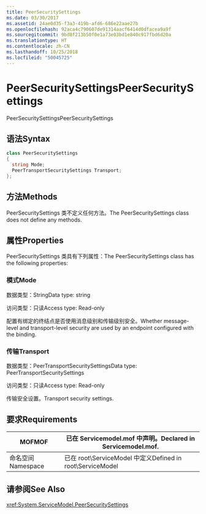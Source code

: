 ```yaml
---
title: PeerSecuritySettings
ms.date: 03/30/2017
ms.assetid: 24ae0d35-f3a3-419b-afd6-686e22aae27b
ms.openlocfilehash: 92aca4c790607de91314aacf6414d0dfacea9a9f
ms.sourcegitcommit: 9bd8f213b50f0e1a73e03bd1e840c917fbd6d20a
ms.translationtype: HT
ms.contentlocale: zh-CN
ms.lasthandoff: 10/25/2018
ms.locfileid: "50045725"
---
```

# <a name="peersecuritysettings"></a><span data-ttu-id="196dd-102">PeerSecuritySettings</span><span class="sxs-lookup"><span data-stu-id="196dd-102">PeerSecuritySettings</span></span>
<span data-ttu-id="196dd-103">PeerSecuritySettings</span><span class="sxs-lookup"><span data-stu-id="196dd-103">PeerSecuritySettings</span></span>  
  
## <a name="syntax"></a><span data-ttu-id="196dd-104">语法</span><span class="sxs-lookup"><span data-stu-id="196dd-104">Syntax</span></span>  
  
```csharp
class PeerSecuritySettings  
{  
  string Mode;  
  PeerTransportSecuritySettings Transport;  
};  
```  
  
## <a name="methods"></a><span data-ttu-id="196dd-105">方法</span><span class="sxs-lookup"><span data-stu-id="196dd-105">Methods</span></span>  
 <span data-ttu-id="196dd-106">PeerSecuritySettings 类不定义任何方法。</span><span class="sxs-lookup"><span data-stu-id="196dd-106">The PeerSecuritySettings class does not define any methods.</span></span>  
  
## <a name="properties"></a><span data-ttu-id="196dd-107">属性</span><span class="sxs-lookup"><span data-stu-id="196dd-107">Properties</span></span>  
 <span data-ttu-id="196dd-108">PeerSecuritySettings 类具有下列属性：</span><span class="sxs-lookup"><span data-stu-id="196dd-108">The PeerSecuritySettings class has the following properties:</span></span>  
  
### <a name="mode"></a><span data-ttu-id="196dd-109">模式</span><span class="sxs-lookup"><span data-stu-id="196dd-109">Mode</span></span>  
 <span data-ttu-id="196dd-110">数据类型：String</span><span class="sxs-lookup"><span data-stu-id="196dd-110">Data type: string</span></span>  
  
 <span data-ttu-id="196dd-111">访问类型：只读</span><span class="sxs-lookup"><span data-stu-id="196dd-111">Access type: Read-only</span></span>  
  
 <span data-ttu-id="196dd-112">配置有绑定的终结点是否使用消息级别和传输级别安全。</span><span class="sxs-lookup"><span data-stu-id="196dd-112">Whether message-level and transport-level security are used by an endpoint configured with the binding.</span></span>  
  
### <a name="transport"></a><span data-ttu-id="196dd-113">传输</span><span class="sxs-lookup"><span data-stu-id="196dd-113">Transport</span></span>  
 <span data-ttu-id="196dd-114">数据类型：PeerTransportSecuritySettings</span><span class="sxs-lookup"><span data-stu-id="196dd-114">Data type: PeerTransportSecuritySettings</span></span>  
  
 <span data-ttu-id="196dd-115">访问类型：只读</span><span class="sxs-lookup"><span data-stu-id="196dd-115">Access type: Read-only</span></span>  
  
 <span data-ttu-id="196dd-116">传输安全设置。</span><span class="sxs-lookup"><span data-stu-id="196dd-116">Transport security settings.</span></span>  
  
## <a name="requirements"></a><span data-ttu-id="196dd-117">要求</span><span class="sxs-lookup"><span data-stu-id="196dd-117">Requirements</span></span>  
  
|<span data-ttu-id="196dd-118">MOF</span><span class="sxs-lookup"><span data-stu-id="196dd-118">MOF</span></span>|<span data-ttu-id="196dd-119">已在 Servicemodel.mof 中声明。</span><span class="sxs-lookup"><span data-stu-id="196dd-119">Declared in Servicemodel.mof.</span></span>|  
|---------|-----------------------------------|  
|<span data-ttu-id="196dd-120">命名空间</span><span class="sxs-lookup"><span data-stu-id="196dd-120">Namespace</span></span>|<span data-ttu-id="196dd-121">已在 root\ServiceModel 中定义</span><span class="sxs-lookup"><span data-stu-id="196dd-121">Defined in root\ServiceModel</span></span>|  
  
## <a name="see-also"></a><span data-ttu-id="196dd-122">请参阅</span><span class="sxs-lookup"><span data-stu-id="196dd-122">See Also</span></span>  
 <xref:System.ServiceModel.PeerSecuritySettings>
